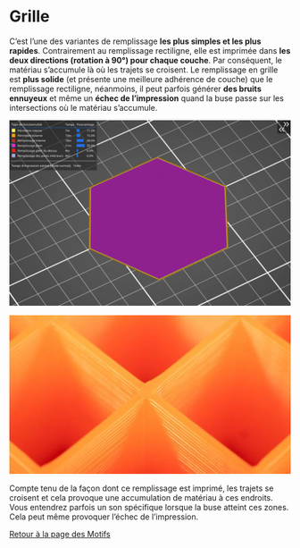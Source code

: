 # Grille

C’est l’une des variantes de remplissage **les plus simples et les plus rapides**. Contrairement au remplissage rectiligne, elle est imprimée dans **les deux directions (rotation à 90°) pour chaque couche**. Par conséquent, le matériau s’accumule là où les trajets se croisent. Le remplissage en grille est **plus solide** (et présente une meilleure adhérence de couche) que le remplissage rectiligne, néanmoins, il peut parfois générer **des bruits ennuyeux** et même un **échec de l’impression** quand la buse passe sur les intersections où le matériau s’accumule.

![Image : Remplissage Grille (image gif animée)](images/grille.gif)


![Image : Détail remplissage Grille](./images/064.jpeg)


Compte tenu de la façon dont ce remplissage est imprimé, les trajets se croisent et cela provoque une accumulation de matériau à ces endroits. Vous entendrez parfois un son spécifique lorsque la buse atteint ces zones. Cela peut même provoquer l’échec de l’impression.


[Retour à la page des Motifs](pattern.md)
